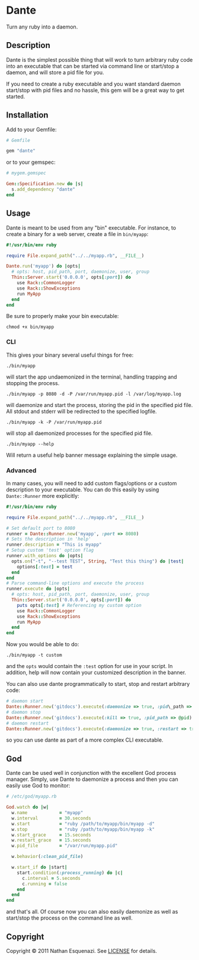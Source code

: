 # Dante

Turn any ruby into a daemon.

## Description

Dante is the simplest possible thing that will work to turn arbitrary ruby code into an executable that
can be started via command line or start/stop a daemon, and will store a pid file for you.

If you need to create a ruby executable and you want standard daemon start/stop with pid files
and no hassle, this gem will be a great way to get started.

## Installation

Add to your Gemfile:

```ruby
# Gemfile

gem "dante"
```

or to your gemspec:

```ruby
# mygem.gemspec

Gem::Specification.new do |s|
  s.add_dependency "dante"
end
```

## Usage

Dante is meant to be used from any "bin" executable. For instance, to create a binary for a web server, create a file in `bin/myapp`:

```ruby
#!/usr/bin/env ruby

require File.expand_path("../../myapp.rb", __FILE__)

Dante.run('myapp') do |opts|
  # opts: host, pid_path, port, daemonize, user, group
  Thin::Server.start('0.0.0.0', opts[:port]) do
    use Rack::CommonLogger
    use Rack::ShowExceptions
    run MyApp
  end
end
```

Be sure to properly make your bin executable:

```
chmod +x bin/myapp
```

### CLI

This gives your binary several useful things for free:

```
./bin/myapp
```

will start the app undaemonized in the terminal, handling trapping and stopping the process.

```
./bin/myapp -p 8080 -d -P /var/run/myapp.pid -l /var/log/myapp.log
```

will daemonize and start the process, storing the pid in the specified pid file.
All stdout and stderr will be redirected to the specified logfile.

```
./bin/myapp -k -P /var/run/myapp.pid
```

will stop all daemonized processes for the specified pid file.

```
./bin/myapp --help
```

Will return a useful help banner message explaining the simple usage.

### Advanced

In many cases, you will need to add custom flags/options or a custom description to your executable. You can do this
easily by using `Dante::Runner` more explicitly:

```ruby
#!/usr/bin/env ruby

require File.expand_path("../../myapp.rb", __FILE__)

# Set default port to 8080
runner = Dante::Runner.new('myapp', :port => 8080)
# Sets the description in 'help'
runner.description = "This is myapp"
# Setup custom 'test' option flag
runner.with_options do |opts|
  opts.on("-t", "--test TEST", String, "Test this thing") do |test|
    options[:test] = test
  end
end
# Parse command-line options and execute the process
runner.execute do |opts|
  # opts: host, pid_path, port, daemonize, user, group
  Thin::Server.start('0.0.0.0', opts[:port]) do
    puts opts[:test] # Referencing my custom option
    use Rack::CommonLogger
    use Rack::ShowExceptions
    run MyApp
  end
end
```

Now you would be able to do:

```
./bin/myapp -t custom
```

and the `opts` would contain the `:test` option for use in your script. In addition, help will now contain
your customized description in the banner.

You can also use dante programmatically to start, stop and restart arbitrary code:

```ruby
# daemon start
Dante::Runner.new('gitdocs').execute(:daemonize => true, :pid\_path => @pid, :log\_path => @log\_path) { something! }
# daemon stop
Dante::Runner.new('gitdocs').execute(:kill => true, :pid_path => @pid)
# daemon restart
Dante::Runner.new('gitdocs').execute(:daemonize => true, :restart => true, :pid_path => @pid) { something! }
```

so you can use dante as part of a more complex CLI executable.

## God

Dante can be used well in conjunction with the excellent God process manager. Simply, use Dante to daemonize a process
and then you can easily use God to monitor:

```ruby
# /etc/god/myapp.rb

God.watch do |w|
  w.name            = "myapp"
  w.interval        = 30.seconds
  w.start           = "ruby /path/to/myapp/bin/myapp -d"
  w.stop            = "ruby /path/to/myapp/bin/myapp -k"
  w.start_grace     = 15.seconds
  w.restart_grace   = 15.seconds
  w.pid_file        = "/var/run/myapp.pid"

  w.behavior(:clean_pid_file)

  w.start_if do |start|
    start.condition(:process_running) do |c|
      c.interval = 5.seconds
      c.running = false
    end
  end
end
```

and that's all. Of course now you can also easily daemonize as well as start/stop the process on the command line as well.

## Copyright

Copyright © 2011 Nathan Esquenazi. See [LICENSE](https://github.com/bazaarlabs/dante/blob/master/LICENSE) for details.